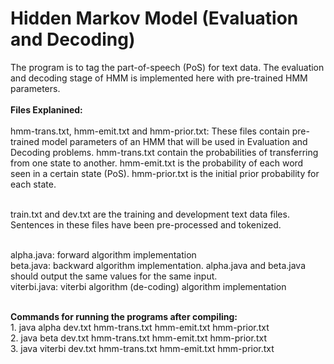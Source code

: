 <h1>Hidden Markov Model (Evaluation and Decoding)</h1>

<p>
The program is to tag the part-of-speech (PoS) for text data. The evaluation and decoding stage of HMM is implemented here with pre-trained HMM parameters.<br><br>
<b>Files Explanined:</b> <br><br>
hmm-trans.txt, hmm-emit.txt and hmm-prior.txt: These files contain pre-trained model parameters of an HMM that will be used in Evaluation and Decoding problems. hmm-trans.txt contain the probabilities of transferring from one state to another. hmm-emit.txt is the probability of each word seen in a certain state (PoS). hmm-prior.txt is the initial prior probability for each state.<br><br>

train.txt and dev.txt are the training and development text data files. Sentences in these files have been pre-processed and tokenized.<br><br>

alpha.java: forward algorithm implementation<br>
beta.java: backward algorithm implementation. alpha.java and beta.java should output the same values for the same input. <br>
viterbi.java: viterbi algorithm (de-coding) algorithm implementation<br>

<br>
<b>Commands for running the programs after compiling:</b><br>
1. java alpha dev.txt hmm-trans.txt hmm-emit.txt hmm-prior.txt <br>
2. java beta dev.txt hmm-trans.txt hmm-emit.txt hmm-prior.txt <br>
3. java viterbi dev.txt hmm-trans.txt hmm-emit.txt hmm-prior.txt <br>


</p>
